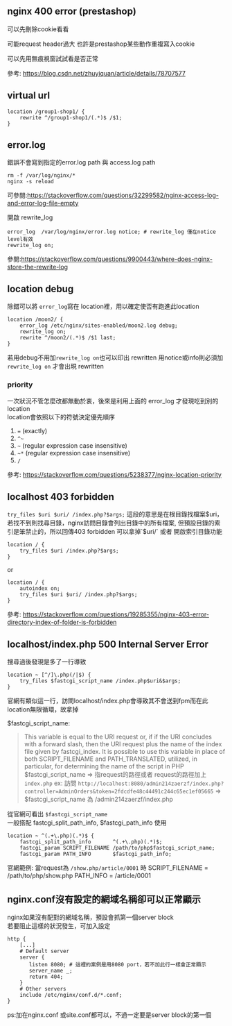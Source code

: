 ## nginx 400 error (prestashop)
可以先刪除cookie看看

可能request header過大
也許是prestashop某些動作重複寫入cookie

可以先用無痕視窗試試看是否正常

參考: https://blog.csdn.net/zhuyiquan/article/details/78707577


## virtual url
```
location /group1-shop1/ {
    rewrite ^/group1-shop1/(.*)$ /$1;
}
```


## error.log
錯誤不會寫到指定的error.log path 與 access.log path
```
rm -f /var/log/nginx/*
nginx -s reload
```
可參閱:https://stackoverflow.com/questions/32299582/nginx-access-log-and-error-log-file-empty  

開啟 rewrite_log
```
error_log  /var/log/nginx/error.log notice; # rewrite_log 僅在notice level有效
rewrite_log on;
```
參閱:https://stackoverflow.com/questions/9900443/where-does-nginx-store-the-rewrite-log



## location debug
除錯可以將 `error_log`寫在 location裡，用以確定使否有跑進此location
```
location /moon2/ {
    error_log /etc/nginx/sites-enabled/moon2.log debug;
    rewrite_log on; 
    rewrite ^/moon2/(.*)$ /$1 last;
}
```
若用debug不用加`rewrite_log on`也可以印出 rewritten
用notice或info則必須加 `rewrite_log on` 才會出現 rewritten


### priority
一次狀況不管怎麼改都無動於衷，後來是利用上面的 error_log 才發現吃到別的 location  
location會依照以下的符號決定優先順序
1. `=` (exactly)
2. `^~`
3. `~` (regular expression case insensitive)
4. `~*` (regular expression case insensitive)
5. `/`

參考: https://stackoverflow.com/questions/5238377/nginx-location-priority

## localhost 403 forbidden
`try_files $uri $uri/ /index.php?$args;`
這段的意思是在根目錄找檔案$uri，若找不到則找尋目錄，nginx訪問目錄會列出目錄中的所有檔案,
但預設目錄的索引是笨禁止的，所以回傳403 forbidden
可以拿掉`$uri/` 或者 開啟索引目錄功能
```
location / {
    try_files $uri /index.php?$args;
}
```
or
```
location / {
    autoindex on;
    try_files $uri $uri/ /index.php?$args;
}
```

參考: https://stackoverflow.com/questions/19285355/nginx-403-error-directory-index-of-folder-is-forbidden


## localhost/index.php 500 Internal Server Error
搜尋過後發現是多了一行導致
```
location ~ [^/]\.php(/|$) {
    try_files $fastcgi_script_name /index.php$uri&$args;
}
```
官網有類似這一行，訪問localhost/index.php會導致其不會送到fpm而在此location無限循環，故拿掉

$fastcgi_script_name: 
> This variable is equal to the URI request or, if if the URI concludes with a forward slash, then the URI request plus the 
> name of the index file given by fastcgi_index. It is possible to use this variable in place of both SCRIPT_FILENAME and 
> PATH_TRANSLATED, utilized, in particular, for determining the name of the script in PHP
$fastcgi_script_name => 指request的路徑或者 request的路徑加上 `index.php`
ex:
訪問 `http://localhost:8080/admin214zaerzf/index.php?controller=AdminOrders&token=2fdcdfe48c44491c244c65ec1ef05665`
=> $fastcgi_script_name 為 /admin214zaerzf/index.php

從官網可看出 `$fastcgi_script_name`  
一般搭配 fastcgi_split_path_info, $fastcgi_path_info 使用
```
location ~ ^(.+\.php)(.*)$ {
    fastcgi_split_path_info       ^(.+\.php)(.*)$;
    fastcgi_param SCRIPT_FILENAME /path/to/php$fastcgi_script_name;
    fastcgi_param PATH_INFO       $fastcgi_path_info;
```
官網範例:
當request為 `/show.php/article/0001` 時 
SCRIPT_FILENAME = /path/to/php/show.php
PATH_INFO       = /article/0001


## nginx.conf沒有設定的網域名稱卻可以正常顯示
nginx如果沒有配對的網域名稱，預設會抓第一個server block  
若要阻止這樣的狀況發生，可加入設定
```
http {
    [...]
    # Default server
    server {
       listen 8080; # 這裡的案例是用8080 port，若不加此行一樣會正常顯示 
       server_name _;
       return 404;
    }
    # Other servers
    include /etc/nginx/conf.d/*.conf;
}
```

ps:加在nginx.conf 或site.conf都可以，不過一定要是server block的第一個
